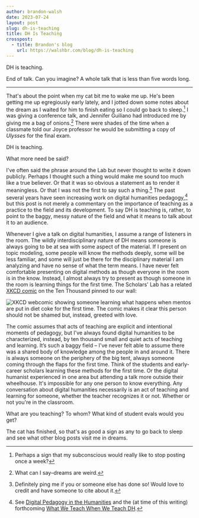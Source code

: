 ```yaml
---
author: brandon-walsh
date: 2023-07-24
layout: post
slug: dh-is-teaching
title: DH Is Teaching
crosspost:
  - title: Brandon's blog
    url: https://walshbr.com/blog/dh-is-teaching
---
```


DH is teaching. 

End of talk. Can you imagine? A whole talk that is less than five words long.

***

That's about the point when my cat bit me to wake me up. He's been getting me up egregiously early lately, and I jotted down some notes about the dream as I waited for him to finish eating so I could go back to sleep.[^1] I was giving a conference talk, and Jennifer Guiliano had introduced me by giving me a bag of onions.[^2] There were shades of the time when a classmate told our Joyce professor he would be submitting a copy of _Ulysses_ for the final exam. 

DH is teaching.

What more need be said?

I've often said the phrase around the Lab but never thought to write it down publicly. Perhaps I thought such a thing would make me sound too much like a true believer. Or that it was so obvious a statement as to render it meaningless. Or that I was not the first to say such a thing.[^3] The past several years have seen increasing work on digital humanities pedagogy,[^4] but this post is not merely a commentary on the importance of teaching as a practice to the field and its development. To say DH is teaching is, rather, to point to the baggy, messy nature of the field and what it means to talk about it to an audience. 

Whenever I give a talk on digital humanities, I assume a range of listeners in the room. The wildly interdisciplinary nature of DH means someone is always going to be at sea with some aspect of the material. If I present on topic modeling, some people will know the methods deeply, some will be less familiar, and some will just be there for the disciplinary material I am analyzing and have no sense of what the term means. I have never felt comfortable presenting on digital methods as though everyone in the room is in the know. Instead, I almost always try to present as though someone in the room is learning things for the first time. The Scholars' Lab has a related [XKCD comic](https://xkcd.com/1053/) on the Ten Thousand pinned to our wall: 

![XKCD webcomic showing someone learning what happens when mentos are put in diet coke for the first time. The comic makes it clear this person should not be shamed but, instead, greeted with love.](https://imgs.xkcd.com/comics/ten_thousand.png)

The comic assumes that acts of teaching are explicit and intentional moments of pedagogy, but I've always found digital humanities to be characterized, instead, by ten thousand small and quiet acts of teaching and learning. It’s such a baggy field – I've never felt able to assume there was a shared body of knowledge among the people in and around it. There is always someone on the periphery of the  big tent, always someone coming through the flaps for the first time. Think of the students and early-career scholars learning these methods for the first time. Or the digital humanist experienced in one area but attending a talk more outside their wheelhouse. It's impossible for any one person to know everything. Any conversation about digital humanities necessarily is an act of teaching and learning for someone, whether the teacher recognizes it or not. Whether or not you're in the classroom.

What are you teaching? To whom? What kind of student evals would you get?

The cat has finished, so that's as good a sign as any to go back to sleep and see what other blog posts visit me in dreams.

[^1]: Perhaps a sign that my subconscious would really like to stop posting once a week?

[^2]: What can I say–dreams are weird.

[^3]: Definitely ping me if you or someone else has done so! Would love to credit and have someone to cite about it.

[^4]: See [Digital Pedagogy in the Humanities](https://digitalpedagogy.hcommons.org/) and the (at time of this writing) forthcoming [What We Teach When We Teach DH](https://www.upress.umn.edu/book-division/books/what-we-teach-when-we-teach-dh).